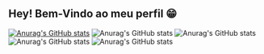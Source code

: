 ## Hey! Bem-Vindo ao meu perfil 😁 
[![Anurag's GitHub stats](https://github-readme-stats.vercel.app/apideckster-lorenzoanuraghazra)](https://github.com/anuraghazra/github-readme-stats)
![Anurag's GitHub stats](https://github-readme-stats.vercel.app/apideckster-lorenzoanuraghazra&hide=contribs,prs)
![Anurag's GitHub stats](https://github-readme-stats.vercel.app/apideckster-lorenzoanuraghazra&show_icons=true)
![Anurag's GitHub stats](https://github-readme-stats.vercel.app/apideckster-lorenzoanuraghazra&show_icons=true)
![Anurag's GitHub stats](https://github-readme-stats.vercel.app/apideckster-lorenzoanuraghazra&show_icons=true&theme=radical)
